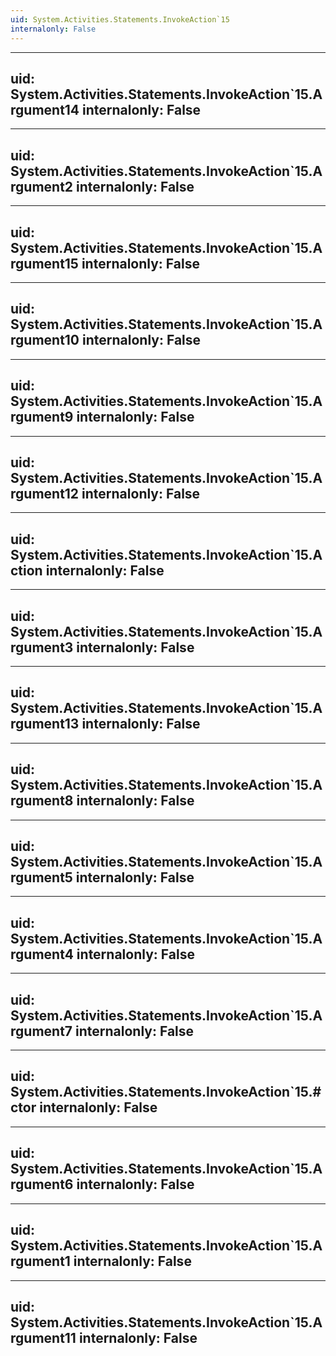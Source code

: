 ```yaml
---
uid: System.Activities.Statements.InvokeAction`15
internalonly: False
---
```


---
uid: System.Activities.Statements.InvokeAction`15.Argument14
internalonly: False
---

---
uid: System.Activities.Statements.InvokeAction`15.Argument2
internalonly: False
---

---
uid: System.Activities.Statements.InvokeAction`15.Argument15
internalonly: False
---

---
uid: System.Activities.Statements.InvokeAction`15.Argument10
internalonly: False
---

---
uid: System.Activities.Statements.InvokeAction`15.Argument9
internalonly: False
---

---
uid: System.Activities.Statements.InvokeAction`15.Argument12
internalonly: False
---

---
uid: System.Activities.Statements.InvokeAction`15.Action
internalonly: False
---

---
uid: System.Activities.Statements.InvokeAction`15.Argument3
internalonly: False
---

---
uid: System.Activities.Statements.InvokeAction`15.Argument13
internalonly: False
---

---
uid: System.Activities.Statements.InvokeAction`15.Argument8
internalonly: False
---

---
uid: System.Activities.Statements.InvokeAction`15.Argument5
internalonly: False
---

---
uid: System.Activities.Statements.InvokeAction`15.Argument4
internalonly: False
---

---
uid: System.Activities.Statements.InvokeAction`15.Argument7
internalonly: False
---

---
uid: System.Activities.Statements.InvokeAction`15.#ctor
internalonly: False
---

---
uid: System.Activities.Statements.InvokeAction`15.Argument6
internalonly: False
---

---
uid: System.Activities.Statements.InvokeAction`15.Argument1
internalonly: False
---

---
uid: System.Activities.Statements.InvokeAction`15.Argument11
internalonly: False
---
